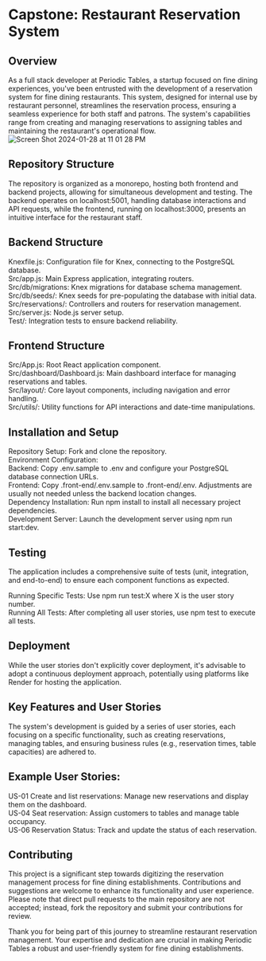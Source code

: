# Capstone: Restaurant Reservation System
## Overview
As a full stack developer at Periodic Tables, a startup focused on fine dining experiences, you've been entrusted with the development of a reservation system for fine dining restaurants. This system, designed for internal use by restaurant personnel, streamlines the reservation process, ensuring a seamless experience for both staff and patrons. The system's capabilities range from creating and managing reservations to assigning tables and maintaining the restaurant's operational flow.
![Screen Shot 2024-01-28 at 11 01 28 PM](https://github.com/dnaDeveloper2/Restaurant-Reservation-App/assets/130073814/0d251f6d-7696-46e0-a4f7-533fdb8d6878)


## Repository Structure
The repository is organized as a monorepo, hosting both frontend and backend projects, allowing for simultaneous development and testing. The backend operates on localhost:5001, handling database interactions and API requests, while the frontend, running on localhost:3000, presents an intuitive interface for the restaurant staff.

## Backend Structure
Knexfile.js: Configuration file for Knex, connecting to the PostgreSQL database.  
Src/app.js: Main Express application, integrating routers.  
Src/db/migrations: Knex migrations for database schema management.  
Src/db/seeds/: Knex seeds for pre-populating the database with initial data.  
Src/reservations/: Controllers and routers for reservation management.  
Src/server.js: Node.js server setup.  
Test/: Integration tests to ensure backend reliability.  

## Frontend Structure
Src/App.js: Root React application component.  
Src/dashboard/Dashboard.js: Main dashboard interface for managing reservations and tables.  
Src/layout/: Core layout components, including navigation and error handling.  
Src/utils/: Utility functions for API interactions and date-time manipulations.  

## Installation and Setup
Repository Setup: Fork and clone the repository.  
Environment Configuration:  
Backend: Copy .env.sample to .env and configure your PostgreSQL database connection URLs.  
Frontend: Copy .front-end/.env.sample to .front-end/.env. Adjustments are usually not needed unless the backend location changes.  
Dependency Installation: Run npm install to install all necessary project dependencies.  
Development Server: Launch the development server using npm run start:dev.  

## Testing
The application includes a comprehensive suite of tests (unit, integration, and end-to-end) to ensure each component functions as expected.  

Running Specific Tests: Use npm run test:X where X is the user story number.  
Running All Tests: After completing all user stories, use npm test to execute all tests.  

## Deployment
While the user stories don't explicitly cover deployment, it's advisable to adopt a continuous deployment approach, potentially using platforms like Render for hosting the application.  

## Key Features and User Stories
The system's development is guided by a series of user stories, each focusing on a specific functionality, such as creating reservations, managing tables, and ensuring business rules (e.g., reservation times, table capacities) are adhered to.

## Example User Stories:
US-01 Create and list reservations: Manage new reservations and display them on the dashboard.  
US-04 Seat reservation: Assign customers to tables and manage table occupancy.  
US-06 Reservation Status: Track and update the status of each reservation.  

## Contributing
This project is a significant step towards digitizing the reservation management process for fine dining establishments. Contributions and suggestions are welcome to enhance its functionality and user experience. Please note that direct pull requests to the main repository are not accepted; instead, fork the repository and submit your contributions for review.  

Thank you for being part of this journey to streamline restaurant reservation management. Your expertise and dedication are crucial in making Periodic Tables a robust and user-friendly system for fine dining establishments.
